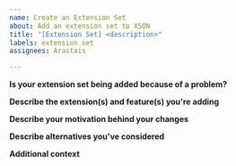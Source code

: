```yaml
---
name: Create an Extension Set
about: Add an extension set to XSON
title: "[Extension Set] <description>"
labels: extension set
assignees: Arastais

---
```


**Is your extension set being added because of a problem?**
<!-- A clear and concise description of what the problem is, if applicable. -->
<!-- If it addresses an extension set request, all you have to say is "Satisfies #<issue number>" -->


**Describe the extension(s) and feature(s) you're adding**
<!-- A list of extensions and a clear and concise description of what you are adding/changing. -->


**Describe your motivation behind your changes**
<!-- Explain why these changes should happen. -->


**Describe alternatives you've considered**
<!-- A clear and concise description of any alternative solutions you've considered. This part can be omitted and the title can be removed if it's not applicable -->


**Additional context**
<!-- Add any other optional context about the changes here. Remove the title if not applicable -->
